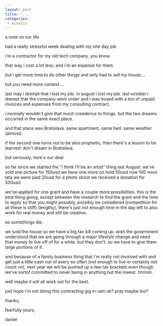 ```yaml
---
layout: post
title: '...'
categories:
 - minutia
---
```


a note on our life

had a really stressful week dealing with my one day job

i'm a contractor for my old tech company, you know.

that way i cost a lot less, and i'm an expense for them.

but i get more time to do other things and only had to sell my house....

but you need more context....

last may i drempt that i lost my job. in august i lost my job. last october i drempt that the company went under and i was hosed with a ton of unpaid invoices and expenses from my consulting contract.

i normally wouldn't give that much creedence to things. but the two dreams occurred in the same exact place.

and that place was Bratislava. same apartment, same bed. same weather (almost).

if the second one turns out to be also prophetic, then there's a lesson to be learned: don't dream in Bratislava.

but seriously, here's our deal.

so far since we started the "i think I'll be an artist" thing last August:
we've sold one picture for 150usd
we have one more on hold 50usd now 100 more lata
we were paid 20usd for a photo shoot
we received a donation for 500usd

we've applied for one grant and have a couple more possibilities. this is the best thing going, except between the research to find the grant and the time to apply so that you might possibly, possibly be considered (competition for all these is stiff) (lengthy), there's just not enough time in the day left to also work for real money and still be creative.

so somethings die.

we sold the house so we have a big tax bill coming up. wish the government understood that we are going through a major lifestyle change and need that money to live off of for a while. but they don't. so we have to give them large portions of it.

and because of a family business thing that i'm really not involved with and get just a little cash out of every so often (not enough to live or certainly not count on), next year we will be pushed up a few tax brackets even though we've sortof committed to never being in anything but the lowest. hmmm.

well maybe it will all work out for the best.

just hope i'm not doing this contracting gig in vain ok? pray maybe too?

thanks,

fearfully yours,

daniel

